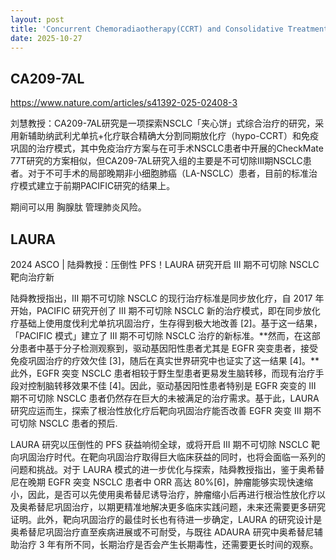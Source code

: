 ```yaml
---
layout: post
title: 'Concurrent Chemoradiaotherapy(CCRT) and Consolidative Treatments (Target and Immunotherapy)' 
date: 2025-10-27
---
```


## CA209-7AL

<https://www.nature.com/articles/s41392-025-02408-3>

刘慧教授：CA209-7AL研究是一项探索NSCLC「夹心饼」式综合治疗的研究，采用新辅助纳武利尤单抗+化疗联合精确大分割同期放化疗（hypo-CCRT）和免疫巩固的治疗模式，其中免疫治疗方案与在可手术NSCLC患者中开展的CheckMate 77T研究的方案相似，但CA209-7AL研究入组的主要是不可切除III期NSCLC患者。对于不可手术的局部晚期非小细胞肺癌（LA-NSCLC）患者，目前的标准治疗模式建立于前期PACIFIC研究的结果上。

期间可以用 胸腺肽 管理肺炎风险。

## LAURA 

2024 ASCO | 陆舜教授：压倒性 PFS！LAURA 研究开启 III 期不可切除 NSCLC 靶向治疗新

陆舜教授指出，III 期不可切除 NSCLC 的现行治疗标准是同步放化疗，自 2017 年开始，PACIFIC 研究开创了 III 期不可切除 NSCLC 新的治疗模式，即在同步放化疗基础上使用度伐利尤单抗巩固治疗，生存得到极大地改善 [2]。基于这一结果，「PACIFIC 模式」建立了 III 期不可切除 NSCLC 治疗的新标准。**然而，在这部分患者中基于分子检测观察到，驱动基因阳性患者尤其是 EGFR 突变患者，接受免疫巩固治疗的疗效欠佳 [3]，随后在真实世界研究中也证实了这一结果 [4]。**此外，EGFR 突变 NSCLC 患者相较于野生型患者更易发生脑转移，而现有治疗手段对控制脑转移效果不佳 [4]。因此，驱动基因阳性患者特别是 EGFR 突变的 III 期不可切除 NSCLC 患者仍然存在巨大的未被满足的治疗需求。基于此，LAURA 研究应运而生，探索了根治性放化疗后靶向巩固治疗能否改善 EGFR 突变 III 期不可切除 NSCLC 患者的预后.

LAURA 研究以压倒性的 PFS 获益响彻全球，或将开启 III 期不可切除 NSCLC 靶向巩固治疗时代。在靶向巩固治疗取得巨大临床获益的同时，也将会面临一系列的问题和挑战。对于 LAURA 模式的进一步优化与探索，陆舜教授指出，鉴于奥希替尼在晚期 EGFR 突变 NSCLC 患者中 ORR 高达 80%[6]，肿瘤能够实现快速缩小，因此，是否可以先使用奥希替尼诱导治疗，肿瘤缩小后再进行根治性放化疗以及奥希替尼巩固治疗，以期更精准地解决更多临床实践问题，未来还需要更多研究证明。此外，靶向巩固治疗的最佳时长也有待进一步确定，LAURA 的研究设计是奥希替尼巩固治疗直至疾病进展或不可耐受，与既往 ADAURA 研究中奥希替尼辅助治疗 3 年有所不同，长期治疗是否会产生长期毒性，还需要更长时间的观察。